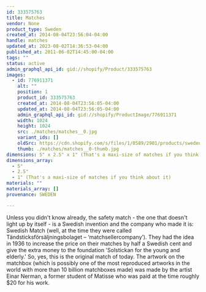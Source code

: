 ```yaml
---
id: 333575763
title: Matches
vendor: None
product_type: Sweden
created_at: 2014-08-04T23:56:04-04:00
handle: matches
updated_at: 2023-08-02T14:36:53-04:00
published_at: 2011-06-02T14:45:00-04:00
tags: ""
status: active
admin_graphql_api_id: gid://shopify/Product/333575763
images:
  - id: 776911371
    alt: ""
    position: 1
    product_id: 333575763
    created_at: 2014-08-04T23:56:05-04:00
    updated_at: 2014-08-04T23:56:05-04:00
    admin_graphql_api_id: gid://shopify/ProductImage/776911371
    width: 1024
    height: 1024
    src: ./matches/matches__0.jpg
    variant_ids: []
    oldSrc: https://cdn.shopify.com/s/files/1/0589/2901/products/sweden06.jpeg?v=1407210965
    thumb: ./matches/matches__0-thumb.jpg
dimensions: 5" x 2.5" x 1" (That's a maxi-size of matches if you think about it)
dimensions_array:
  - 5"
  - 2.5"
  - 1" (That's a maxi-size of matches if you think about it)
materials: ""
materials_array: []
provenance: SWEDEN

---
```


Unless you didn't know already, the safety match - the one that doesn't light up by itself - is a Swedish invention and the company who made it is: Swedish Match (well, at the time they were called Tändsticksförsäljningsbolaget – ‘matchsellercompany’). They had the idea in 1936 to increase the price on their matches by half a Swedish cent and give the extra money to the foundation 'Solstickan for the young and elderly.' So, yes, this is the original match of today. The artwork on the matchbox (which is possibly one of the most reproduced artworks in the world with more than 10 billion matchboxes made) was made by the artist Einar Nerman, a former student of Matisse who was paid at the time roughly $20 for his work.